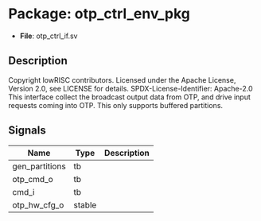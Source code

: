# Package: otp_ctrl_env_pkg

- **File**: otp_ctrl_if.sv
## Description

 Copyright lowRISC contributors.
 Licensed under the Apache License, Version 2.0, see LICENSE for details.
 SPDX-License-Identifier: Apache-2.0
 This interface collect the broadcast output data from OTP,
 and drive input requests coming into OTP.
 This only supports buffered partitions.


## Signals

| Name           | Type   | Description |
| -------------- | ------ | ----------- |
| gen_partitions | tb     |             |
| otp_cmd_o      | tb     |             |
| cmd_i          | tb     |             |
| otp_hw_cfg_o   | stable |             |

